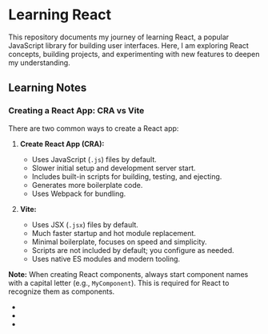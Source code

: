 # Learning React

This repository documents my journey of learning React, a popular JavaScript library for building user interfaces. Here, I am exploring React concepts, building projects, and experimenting with new features to deepen my understanding.

## Learning Notes

### Creating a React App: CRA vs Vite

There are two common ways to create a React app:

1. **Create React App (CRA):**
    - Uses JavaScript (`.js`) files by default.
    - Slower initial setup and development server start.
    - Includes built-in scripts for building, testing, and ejecting.
    - Generates more boilerplate code.
    - Uses Webpack for bundling.

2. **Vite:**
    - Uses JSX (`.jsx`) files by default.
    - Much faster startup and hot module replacement.
    - Minimal boilerplate, focuses on speed and simplicity.
    - Scripts are not included by default; you configure as needed.
    - Uses native ES modules and modern tooling.

**Note:** When creating React components, always start component names with a capital letter (e.g., `MyComponent`). This is required for React to recognize them as components.


- 
- 
- 
